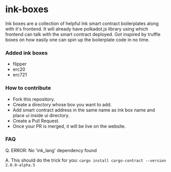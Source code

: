 # ink-boxes

Ink boxes are a collection of helpful Ink smart contract boilerplates along with it's frontend. It will already have polkadot.js library using which frontend can talk with the smart contract deployed. Got inspired by truffle boxes on how easily one can spin up the boilerplate code in no time.

### Added ink boxes
 - flipper
 - erc20
 - erc721

### How to contribute

 - Fork this repository.
 - Create a directory whose box you want to add.
 - Add smart contract address in the same name as ink box name and place ui inside ui directory.
 - Create a Pull Request.
 - Once your PR is merged, it will be live on the website.

### FAQ

Q. ERROR: No 'ink_lang' dependency found

A. This should do the trick for you: `cargo install cargo-contract --version 2.0.0-alpha.5`

